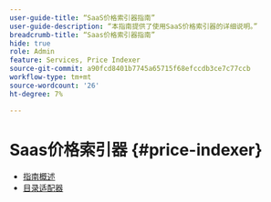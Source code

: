 ```yaml
---
user-guide-title: “SaaS价格索引器指南”
user-guide-description: “本指南提供了使用SaaS价格索引器的详细说明。”
breadcrumb-title: “Saas价格索引器指南”
hide: true
role: Admin
feature: Services, Price Indexer
source-git-commit: a90fcd8401b7745a65715f68efccdb3ce7c77ccb
workflow-type: tm+mt
source-wordcount: '26'
ht-degree: 7%

---
```


# Saas价格索引器 {#price-indexer}

- [指南概述](price-indexing.md)
- [目录适配器](catalog-adapter.md)


